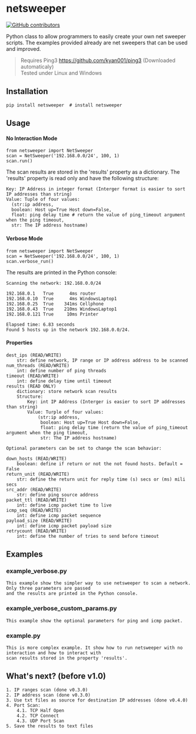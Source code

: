 # netsweeper
[![GitHub contributors](https://img.shields.io/github/contributors/alexx-files/netsweeper.svg)](https://github.com/alexx-files/netsweeper/graphs/contributors/)

Python class to allow programmers to easily create your own net sweeper scripts. The examples provided already
are net sweepers that can be used and improved.

> Requires Ping3 https://github.com/kyan001/ping3 (Downloaded automaticaly)\
> Tested under Linux and Windows

## Installation

```shell
pip install netsweeper  # install netsweeper
```
## Usage

#### No Interaction Mode
```
from netsweeper import NetSweeper
scan = NetSweeper('192.168.0.0/24', 100, 1)
scan.run()
```
The scan results are stored in the 'results' property as a dictionary.
The 'results' property is read only and have the following structure:
```
Key: IP Address in integer format (Interger format is easier to sort IP addresses than string)
Value: Tuple of four values:
  (str:ip address,
  boolean: Host up=True Host down=False,
  float: ping delay time # return the value of ping_timeout argument when the ping timeout,
  str: The IP address hostname)
```

#### Verbose Mode
```
from netsweeper import NetSweeper
scan = NetSweeper('192.168.0.0/24', 100, 1)
scan.verbose_run()
```

The results are printed in the Python console:

```
Scanning the network: 192.168.0.0/24

192.168.0.1   True      4ms	router
192.168.0.10  True      4ms	WindowsLaptop1
192.168.0.25  True    341ms	Cellphone
192.168.0.43  True    210ms	WindowsLaptop1
192.168.0.121 True     10ms	Printer

Elapsed time: 6.83 seconds
Found 5 hosts up in the network 192.168.0.0/24.
```
#### Properties
```
dest_ips (READ/WRITE)
    str: define network, IP range or IP address address to be scanned
num_threads (READ/WRITE)
    int: define number of ping threads
timeout (READ/WRITE)
    int: define delay time until timeout
results (READ ONLY)
    dictionary: store network scan results
    Structure:
        Key: int IP Address (Interger is easier to sort IP addresses than string)
        Value: Turple of four values:
            (str:ip address,
             boolean: Host up=True Host down=False,
             float: ping delay time (return the value of ping_timeout argument when the ping timeout,
             str: The IP address hostname)

Optional parameters can be set to change the scan behavior:

down_hosts (READ/WRITE)
    boolean: define if return or not the not found hosts. Default = False
return_unit (READ/WRITE)
    str: define the return unit for reply time (s) secs or (ms) mili secs
src_addr (READ/WRITE)
    str: define ping source address
packet_ttl (READ/WRITE)
    int: define icmp packet time to live
icmp_seq (READ/WRITE)
    int: define icmp packet sequence
payload_size (READ/WRITE)
    int: define icmp packet payload size
retrycount (READ/WRITE)
    int: define the number of tries to send before timeout
```

## Examples

### example_verbose.py
```
This example show the simpler way to use netsweeper to scan a network. Only three parameters are passed 
and the results are printed in the Python console.
```

### example_verbose_custom_params.py
```
This example show the optional parameters for ping and icmp packet.
```

### example.py
```
This is more complex example. It show how to run netsweeper with no interaction and how to interact with 
scan results stored in the property 'results'.
```
## What's next? (before v1.0)
```
1. IP ranges scan (done v0.3.0)
2. IP address scan (done v0.3.0)
3. Use txt files as source for destination IP addresses (done v0.4.0)
4. Port Scan:
    4.1. TCP Half Open
    4.2. TCP Connect
    4.3. UDP Port Scan
5. Save the results to text files
```